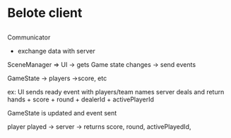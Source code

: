 # Belote client
## 

Communicator
- exchange data with server



SceneManager => UI
-> gets Game state changes
-> send events

GameState
-> players
->score, etc

ex: 
UI sends ready event with players/team names
server deals and return hands + score + round + dealerId + activePlayerId

GameState is updated and event sent

player played -> server -> returns score, round, activePlayedId, 



